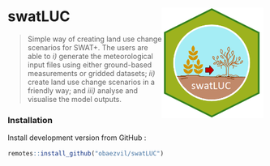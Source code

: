 
# swatLUC <img src="./inst/logo.png" align="right" width="200" />

> Simple way of creating land use change scenarios for SWAT+. The users are able to *i)* generate the meteorological input files using either ground-based measurements or gridded datasets; *ii)* create land use change scenarios in a friendly way; and *iii)* analyse and visualise the model outputs.

### Installation

Install development version from GitHub :

```r
remotes::install_github("obaezvil/swatLUC")
```
